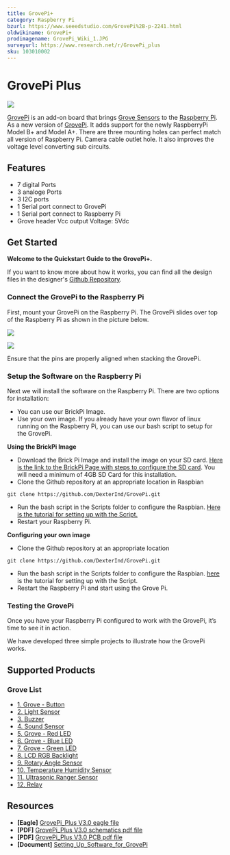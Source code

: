 ```yaml
---
title: GrovePi+
category: Raspberry Pi
bzurl: https://www.seeedstudio.com/GrovePi%2B-p-2241.html
oldwikiname: GrovePi+
prodimagename: GrovePi_Wiki_1.JPG
surveyurl: https://www.research.net/r/GrovePi_plus
sku: 103010002
---
```


# GrovePi Plus

![](https://github.com/SeeedDocument/GrovePi\_Plus/raw/master/img/110060049%2010\_02.jpg)

[GrovePi](http://www.dexterindustries.com/GrovePi/) is an add-on board that brings [Grove Sensors](https://app.gitbook.com/GROVE\_System) to the [Raspberry Pi](http://www.seeedstudio.com/depot/s/Raspberry%20Pi.html?search\_in\_description=0). As a new version of [GrovePi](http://www.seeedstudio.com/depot/GrovePi-p-1672.html). It adds support for the newly RaspberryPi Model B+ and Model A+. There are three mounting holes can perfect match all version of Raspberry Pi. Camera cable outlet hole. It also improves the voltage level converting sub circuits.

## Features

* 7 digital Ports
* 3 analoge Ports
* 3 I2C ports
* 1 Serial port connect to GrovePi
* 1 Serial port connect to Raspberry Pi
* Grove header Vcc output Voltage: 5Vdc

## Get Started

**Welcome to the Quickstart Guide to the GrovePi+.**

If you want to know more about how it works, you can find all the design files in the designer's [Github Repository](https://github.com/DexterInd/GrovePi).

### Connect the GrovePi to the Raspberry Pi

First, mount your GrovePi on the Raspberry Pi. The GrovePi slides over top of the Raspberry Pi as shown in the picture below.

![](https://github.com/SeeedDocument/GrovePi\_Plus/raw/master/img/GrovePiPlus\_wiki\_3.jpg)

![](https://github.com/SeeedDocument/GrovePi\_Plus/raw/master/img/GrovePi\_Wiki\_1.JPG)

Ensure that the pins are properly aligned when stacking the GrovePi.

### Setup the Software on the Raspberry Pi

Next we will install the software on the Raspberry Pi. There are two options for installation:

* You can use our BrickPi Image.
* Use your own image. If you already have your own flavor of linux running on the Raspberry Pi, you can use our bash script to setup for the GrovePi.

**Using the BrickPi Image**

* Download the Brick Pi Image and install the image on your SD card. [Here is the link to the BrickPi Page with steps to configure the SD card](http://www.dexterindustries.com/BrickPi/getting-started/pi-prep/). You will need a minimum of 4GB SD Card for this installation.
* Clone the Github repository at an appropriate location in Raspbian

```
git clone https://github.com/DexterInd/GrovePi.git
```

* Run the bash script in the Scripts folder to configure the Raspbian. [Here is the tutorial for setting up with the Script.](http://www.dexterindustries.com/GrovePi/get-started-with-the-grovepi/setting-software/)
* Restart your Raspberry Pi.

**Configuring your own image**

* Clone the Github repository at an appropriate location

```
git clone https://github.com/DexterInd/GrovePi.git
```

* Run the bash script in the Scripts folder to configure the Raspbian. [here](http://www.dexterindustries.com/GrovePi/get-started-with-the-grovepi/setting-software/) is the tutorial for setting up with the Script.
* Restart the Raspberry Pi and start using the Grove Pi.

### Testing the GrovePi

Once you have your Raspberry Pi configured to work with the GrovePi, it’s time to see it in action.

We have developed three simple projects to illustrate how the GrovePi works.

## Supported Products

### Grove List

* [1. Grove - Button ](https://app.gitbook.com/Grove-Button#With\_Raspberry\_Pi)
* [2. Light Sensor](https://app.gitbook.com/Grove-Light\_Sensor#With\_Raspberry\_Pi)
* [3. Buzzer](https://app.gitbook.com/Grove-Buzzer#With\_Raspberry\_Pi)
* [4. Sound Sensor ](https://app.gitbook.com/Grove-Sound\_Sensor#With\_Raspberry\_Pi)
* [5. Grove - Red LED ](https://app.gitbook.com/Grove-Red\_LED#With\_Raspberry\_Pi)
* [6. Grove - Blue LED ](https://app.gitbook.com/Grove-LED#With\_Raspberry\_Pi)
* [7. Grove - Green LED ](https://app.gitbook.com/Grove-LED#With\_Raspberry\_Pi)
* [8. LCD RGB Backlight ](https://app.gitbook.com/Grove-LCD\_RGB\_Backlight#With\_Raspberry\_Pi)
* [9. Rotary Angle Sensor ](https://app.gitbook.com/Grove-Rotary\_Angle\_Sensor#With\_Raspberry\_Pi)
* [10. Temperature Humidity Sensor ](https://app.gitbook.com/Grove-Temperature\_and\_Humidity\_Sensor#With\_Raspberry\_Pi)
* [11. Ultrasonic Ranger Sensor](https://app.gitbook.com/Grove-Ultrasonic\_Ranger#With\_Raspberry\_Pi)
* [12. Relay](https://app.gitbook.com/Grove-Relay#With\_Raspberry\_Pi)

## Resources

* **\[Eagle]** [GrovePi\_Plus V3.0 eagle file](https://github.com/SeeedDocument/GrovePi\_Plus/raw/master/res/GrovePi%2BEagle%20FIle.zip)
* **\[PDF]** [GrovePi\_Plus V3.0 schematics pdf file](https://github.com/SeeedDocument/GrovePi\_Plus/raw/master/res/GrovePi%2B%20v3.0%20Sch.pdf)
* **\[PDF]** [GrovePi\_Plus V3.0 PCB pdf file](https://github.com/SeeedDocument/GrovePi\_Plus/raw/master/res/GrovePi%2B%20v3.0%20PCB.pdf)
* **\[Document]** [Setting\_Up\_Software\_for\_GrovePi](https://github.com/SeeedDocument/GrovePi\_Plus/raw/master/res/Setting\_Up\_Software\_for\_GrovePi.pdf)
